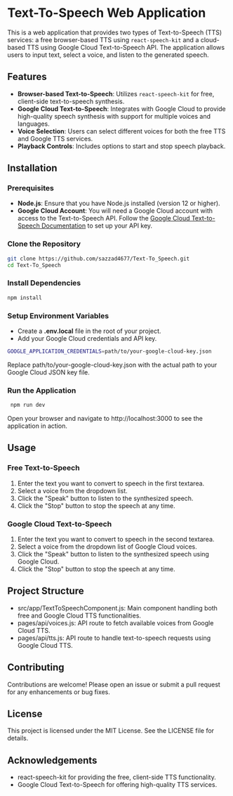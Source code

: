 # Text-To-Speech Web Application

This is a web application that provides two types of Text-to-Speech (TTS) services: a free browser-based TTS using `react-speech-kit` and a cloud-based TTS using Google Cloud Text-to-Speech API. The application allows users to input text, select a voice, and listen to the generated speech.

## Features

- **Browser-based Text-to-Speech**: Utilizes `react-speech-kit` for free, client-side text-to-speech synthesis.
- **Google Cloud Text-to-Speech**: Integrates with Google Cloud to provide high-quality speech synthesis with support for multiple voices and languages.
- **Voice Selection**: Users can select different voices for both the free TTS and Google TTS services.
- **Playback Controls**: Includes options to start and stop speech playback.

## Installation

### Prerequisites

- **Node.js**: Ensure that you have Node.js installed (version 12 or higher).
- **Google Cloud Account**: You will need a Google Cloud account with access to the Text-to-Speech API. Follow the [Google Cloud Text-to-Speech Documentation](https://cloud.google.com/text-to-speech/docs) to set up your API key.

### Clone the Repository

```bash
git clone https://github.com/sazzad4677/Text-To_Speech.git
cd Text-To_Speech
```

### Install Dependencies

```bash
npm install
```

### Setup Environment Variables

- Create a **.env.local** file in the root of your project.
- Add your Google Cloud credentials and API key.

```bash
GOOGLE_APPLICATION_CREDENTIALS=path/to/your-google-cloud-key.json
```

Replace path/to/your-google-cloud-key.json with the actual path to your Google Cloud JSON key file.

### Run the Application

```bash
 npm run dev
```

Open your browser and navigate to http://localhost:3000 to see the application in action.

## Usage

### Free Text-to-Speech

1. Enter the text you want to convert to speech in the first textarea.
2. Select a voice from the dropdown list.
3. Click the "Speak" button to listen to the synthesized speech.
4. Click the "Stop" button to stop the speech at any time.

### Google Cloud Text-to-Speech

1. Enter the text you want to convert to speech in the second textarea.
2. Select a voice from the dropdown list of Google Cloud voices.
3. Click the "Speak" button to listen to the synthesized speech using Google Cloud.
4. Click the "Stop" button to stop the speech at any time.

## Project Structure

- src/app/TextToSpeechComponent.js: Main component handling both free and Google Cloud TTS functionalities.
- pages/api/voices.js: API route to fetch available voices from Google Cloud TTS.
- pages/api/tts.js: API route to handle text-to-speech requests using Google Cloud TTS.

## Contributing

Contributions are welcome! Please open an issue or submit a pull request for any enhancements or bug fixes.

## License

This project is licensed under the MIT License. See the LICENSE file for details.

## Acknowledgements

- react-speech-kit for providing the free, client-side TTS functionality.
- Google Cloud Text-to-Speech for offering high-quality TTS services.

